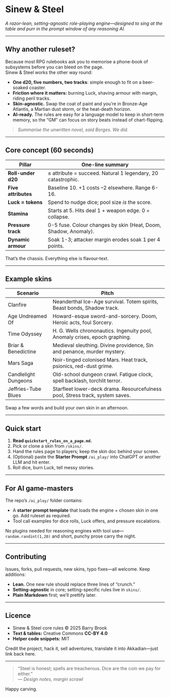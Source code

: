 # **Sinew & Steel**

*A razor-lean, setting-agnostic role-playing engine—designed to sing at the table and purr in the prompt window of any reasoning AI.*

---

## Why another ruleset?

Because most RPG rulebooks ask you to memorise a phone-book of subsystems before you can bleed on the page.  
Sinew & Steel works the other way round:

* **One d20, five numbers, two tracks**: simple enough to fit on a beer-soaked coaster.  
* **Friction where it matters:** burning Luck, shaving armour with margin, riding peril tracks.  
* **Skin-agnostic.**  Swap the coat of paint and you’re in Bronze-Age Atlantis, a Martian dust storm, or the heat-death horizon.  
* **AI-ready.**  The rules are easy for a language model to keep in short-term memory, so the “GM” can focus on story beats instead of chart-flipping.

> *Summarise the unwritten novel, said Borges.  We did.*

---

## Core concept (60 seconds)

| Pillar | One-line summary |
|---|---|
| **Roll-under d20** | ≤ attribute = succeed.  Natural 1 legendary, 20 catastrophic. |
| **Five attributes** | Baseline 10.  +1 costs –2 elsewhere.  Range 6-16. |
| **Luck = tokens** | Spend to nudge dice; pool size *is* the score. |
| **Stamina** | Starts at 5.  Hits deal 1 + weapon edge.  0 = collapse. |
| **Pressure track** | 0-5 fuse.  Colour changes by skin (Heat, Doom, Shadow, Anomaly). |
| **Dynamic armour** | Soak 1-3; attacker margin erodes soak 1 per 4 points. |

That’s the chassis.  Everything else is flavour‐text.

---

## Example skins

|Scenario | Pitch |
|---|---|
|Clanfire | Neanderthal Ice-Age survival. Totem spirits, Beast bonds, Shadow track. |
|Age Undreamed Of | Howard-esque sword-and-sorcery. Doom, Heroic acts, foul Sorcery. |
|Time Odyssey | H. G. Wells chrononautics. Ingenuity pool, Anomaly crises, epoch graphing. |
|Briar & Benedictine | Medieval sleuthing. Divine providence, Sin and penance, murder mystery. |
|Mars Saga | Noir-tinged colonised Mars. Heat track, psionics, red-dust grime. |
|Candlelight Dungeons | Old-school dungeon crawl. Fatigue clock, spell backlash, torchlit terror. |
|Jeffries-Tube Blues | Starfleet lower-deck drama. Resourcefulness pool, Stress track, system saves. |

Swap a few words and build your own skin in an afternoon.

---

## Quick start

1. **Read `quickstart_rules_on_a_page.md`.**  
2. Pick or clone a skin from `/skins/`.  
3. Hand the rules page to players; keep the skin doc behind your screen.  
4. (Optional) paste the **Starter Prompt** `/ai_play/` into ChatGPT or another LLM and hit enter.  
5. Roll dice, burn Luck, tell messy stories.

---

## For AI game-masters

The repo’s `/ai_play/` folder contains:

* A **starter prompt template** that loads the engine + chosen skin in one go. Add ruleset as required. 
* Tool call examples for dice rolls, Luck offers, and pressure escalations.

No plugins needed for reasoning engines with tool use—`random.randint(1,20)` and short, punchy prose carry the night.

---

## Contributing

Issues, forks, pull requests, new skins, typo fixes—all welcome.  Keep additions:

* **Lean.**  One new rule should replace three lines of “crunch.”  
* **Setting-agnostic** in core; setting-specific rules live in `skins/`.  
* **Plain Markdown** first; we’ll prettify later.

---

## Licence

* Sinew & Steel core rules © 2025 Barry Brook
* **Text & tables:** Creative Commons **CC-BY 4.0**  
* **Helper code snippets:** MIT

Credit the project, hack it, sell adventures, translate it into Akkadian—just link back here.

---

> “Steel is honest; spells are treacherous.  Dice are the coin we pay for either.”  
> — *Design notes, margin scrawl*

Happy carving.
